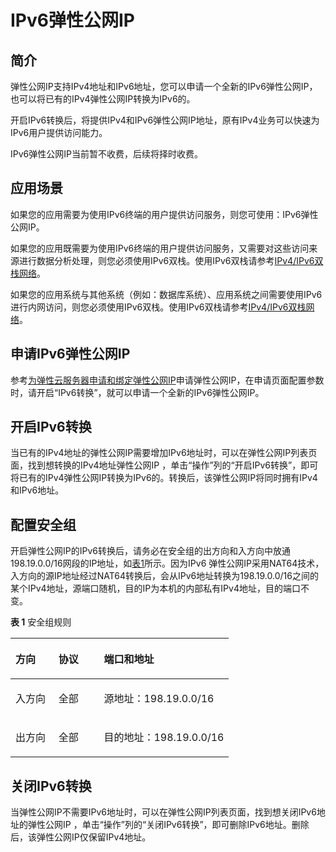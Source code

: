 # IPv6弹性公网IP<a name="eip_0001"></a>

## 简介<a name="section298043619513"></a>

弹性公网IP支持IPv4地址和IPv6地址，您可以申请一个全新的IPv6弹性公网IP，也可以将已有的IPv4弹性公网IP转换为IPv6的。

开启IPv6转换后，将提供IPv4和IPv6弹性公网IP地址，原有IPv4业务可以快速为IPv6用户提供访问能力。

IPv6弹性公网IP当前暂不收费，后续将择时收费。

## 应用场景<a name="section6903103318162"></a>

如果您的应用需要为使用IPv6终端的用户提供访问服务，则您可使用：IPv6弹性公网IP。

如果您的应用既需要为使用IPv6终端的用户提供访问服务，又需要对这些访问来源进行数据分析处理，则您必须使用IPv6双栈。使用IPv6双栈请参考[IPv4/IPv6双栈网络](IPv4-IPv6双栈网络.md)。

如果您的应用系统与其他系统（例如：数据库系统）、应用系统之间需要使用IPv6进行内网访问，则您必须使用IPv6双栈。使用IPv6双栈请参考[IPv4/IPv6双栈网络](IPv4-IPv6双栈网络.md)。

## 申请IPv6弹性公网IP<a name="section011625114590"></a>

参考[为弹性云服务器申请和绑定弹性公网IP](为弹性云服务器申请和绑定弹性公网IP.md)申请弹性公网IP，在申请页面配置参数时，请开启“IPv6转换”，就可以申请一个全新的IPv6弹性公网IP。

## 开启IPv6转换<a name="section1951010207215"></a>

当已有的IPv4地址的弹性公网IP需要增加IPv6地址时，可以在弹性公网IP列表页面，找到想转换的IPv4地址弹性公网IP ，单击“操作”列的“开启IPv6转换”，即可将已有的IPv4弹性公网IP转换为IPv6的。转换后，该弹性公网IP将同时拥有IPv4和IPv6地址。

## 配置安全组<a name="section183541933911"></a>

开启弹性公网IP的IPv6转换后，请务必在安全组的出方向和入方向中放通198.19.0.0/16网段的IP地址，如[表1](#table854766319358)所示。因为IPv6 弹性公网IP采用NAT64技术，入方向的源IP地址经过NAT64转换后，会从IPv6地址转换为198.19.0.0/16之间的某个IPv4地址，源端口随机，目的IP为本机的内部私有IPv4地址，目的端口不变。

**表 1**  安全组规则

<a name="table854766319358"></a>
<table><thead align="left"><tr id="row2051403019358"><th class="cellrowborder" valign="top" width="19.681968196819682%" id="mcps1.2.4.1.1"><p id="p5102371419358"><a name="p5102371419358"></a><a name="p5102371419358"></a>方向</p>
</th>
<th class="cellrowborder" valign="top" width="20.782078207820785%" id="mcps1.2.4.1.2"><p id="p3928016319358"><a name="p3928016319358"></a><a name="p3928016319358"></a>协议</p>
</th>
<th class="cellrowborder" valign="top" width="59.53595359535954%" id="mcps1.2.4.1.3"><p id="p2415644494621"><a name="p2415644494621"></a><a name="p2415644494621"></a>端口和地址</p>
</th>
</tr>
</thead>
<tbody><tr id="row3779122419358"><td class="cellrowborder" valign="top" width="19.681968196819682%" headers="mcps1.2.4.1.1 "><p id="p4119033619358"><a name="p4119033619358"></a><a name="p4119033619358"></a>入方向</p>
</td>
<td class="cellrowborder" valign="top" width="20.782078207820785%" headers="mcps1.2.4.1.2 "><p id="p4808290419358"><a name="p4808290419358"></a><a name="p4808290419358"></a>全部</p>
</td>
<td class="cellrowborder" valign="top" width="59.53595359535954%" headers="mcps1.2.4.1.3 "><p id="p4640703694621"><a name="p4640703694621"></a><a name="p4640703694621"></a>源地址：198.19.0.0/16</p>
</td>
</tr>
<tr id="row22818581398"><td class="cellrowborder" valign="top" width="19.681968196819682%" headers="mcps1.2.4.1.1 "><p id="p6301958495"><a name="p6301958495"></a><a name="p6301958495"></a>出方向</p>
</td>
<td class="cellrowborder" valign="top" width="20.782078207820785%" headers="mcps1.2.4.1.2 "><p id="p730158994"><a name="p730158994"></a><a name="p730158994"></a>全部</p>
</td>
<td class="cellrowborder" valign="top" width="59.53595359535954%" headers="mcps1.2.4.1.3 "><p id="p7825131612103"><a name="p7825131612103"></a><a name="p7825131612103"></a>目的地址：198.19.0.0/16</p>
</td>
</tr>
</tbody>
</table>

## 关闭IPv6转换<a name="section86833287319"></a>

当弹性公网IP不需要IPv6地址时，可以在弹性公网IP列表页面，找到想关闭IPv6地址的弹性公网IP ，单击“操作”列的“关闭IPv6转换”，即可删除IPv6地址。删除后，该弹性公网IP仅保留IPv4地址。

